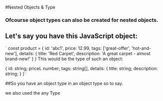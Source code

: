 #Nested Objects & Type

### Ofcourse object types can also be created for nested objects.

## Let's say you have this JavaScript object:

`
const product = {
id: 'abc1',
price: 12.99,
tags: ['great-offer', 'hot-and-new'],
details: {
title: 'Red Carpet',
description: 'A great carpet - almost brand-new!'
}
}
This would be the type of such an object:

{
id: string;
priceL number;
tags: string[],
details: {
title: string;
description: string;
}
}`

##So you have an object type in an object type so to say.

we also used the any Type
